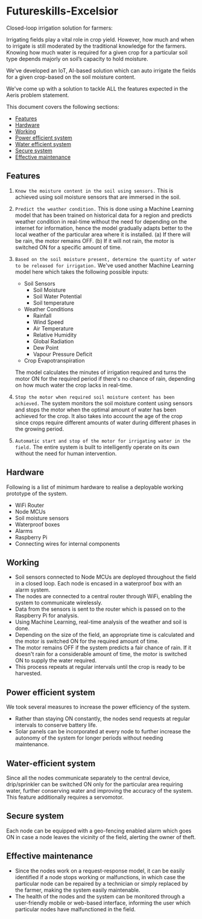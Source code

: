 
# Futureskills-Excelsior
Closed-loop irrigation solution for farmers:

Irrigating fields play a vital role in crop yield. However, how much and when to irrigate is still
moderated by the traditional knowledge for the farmers. Knowing how much water is required for a given crop for a particular soil type depends majorly on soil’s capacity to hold
moisture. 

We've developed an IoT, AI-based solution which can auto irrigate the fields for a given crop-based
on the soil moisture content.

We've come up with a solution to tackle ALL the features expected in the Aeris problem statement.

This document covers the following sections:
- [Features](#features)
- [Hardware](#hardware)
- [Working](#working)
- [Power efficient system](#power-efficient-system)
- [Water efficient system](#water-efficient-system)
- [Secure system](#secure-system)
- [Effective maintenance](#effective-maintenance)

## Features
1. `Know the moisture content in the soil using sensors.`
This is achieved using soil moisture sensors that are immersed in the soil.
2. `Predict the weather condition.`
This is done using a Machine Learning model that has been trained on historical data for a region and predicts weather condition in real-time without the need for depending on the internet for information, hence the model gradually adapts better to the local weather of the particular area where it is installed.
(a) If there will be rain, the motor remains OFF.
(b) If it will not rain, the motor is switched ON for a specific amount of time.
3. `Based on the soil moisture present, determine the quantity of water to be released for irrigation.`
We've used another Machine Learning model here which takes the following possible inputs:
    - Soil Sensors
        - Soil Moisture
        - Soil Water Potential
        - Soil temperature
    - Weather Conditions
        - Rainfall
        - Wind Speed
        - Air Temperature
        - Relative Humidity
        - Global Radiation
        - Dew Point
        - Vapour Pressure Deficit
    - Crop Evapotranspiration

    The model calculates the minutes of irrigation required and turns the motor ON for the required period if there's no chance of rain, depending on how much water the crop lacks in real-time.
4. `Stop the motor when required soil moisture content has been achieved.`
The system monitors the soil moisture content using sensors and stops the motor when the optimal amount of water has been achieved for the crop. It also takes into account the age of the crop since crops require different amounts of water during different phases in the growing period.

5. `Automatic start and stop of the motor for irrigating water in the field.`
The entire system is built to intelligently operate on its own without the need for human intervention.

## Hardware
Following is a list of minimum hardware to realise a deployable working prototype of the system.
- WiFi Router
- Node MCUs
- Soil moisture sensors
- Waterproof boxes
- Alarms
- Raspberry Pi
- Connecting wires for internal components

## Working
- Soil sensors connected to Node MCUs are deployed throughout the field in a closed loop. Each node is encased in a waterproof box with an alarm system.
- The nodes are connected to a central router through WiFi, enabling the system to communicate wirelessly.
- Data from the sensors is sent to the router which is passed on to the Raspberry Pi for analysis.
- Using Machine Learning, real-time analysis of the weather and soil is done.
- Depending on the size of the field, an appropriate time is calculated and the motor is switched ON for the required amount of time.
- The motor remains OFF if the system predicts a fair chance of rain. If it doesn't rain for a considerable amount of time, the motor is switched ON to supply the water required.
- This process repeats at regular intervals until the crop is ready to be harvested.

## Power efficient system
We took several measures to increase the power efficiency of the system.
- Rather than staying ON constantly, the nodes send requests at regular intervals to conserve battery life.
- Solar panels can be incorporated at every node to further increase the autonomy of the system for longer periods without needing maintenance.

## Water-efficient system
Since all the nodes communicate separately to the central device, drip/sprinkler can be switched ON only for the particular area requiring water, further conserving water and improving the accuracy of the system. This feature additionally requires a servomotor.

## Secure system
Each node can be equipped with a geo-fencing enabled alarm which goes ON in case a node leaves the vicinity of the field, alerting the owner of theft.

## Effective maintenance
- Since the nodes work on a request-response model, it can be easily identified if a node stops working or malfunctions, in which case the particular node can be repaired by a technician or simply replaced by the farmer, making the system easily maintenable.
- The health of the nodes and the system can be monitored through a user-friendly mobile or web-based interface, informing the user which particular nodes have malfunctioned in the field.
